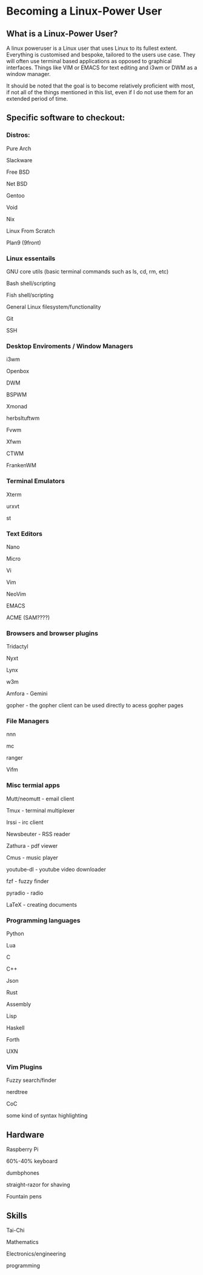 # Becoming a Linux-Power User

## What is a Linux-Power User?
A linux poweruser is a Linux user that uses Linux to its fullest extent. Everything is customised and bespoke, tailored to the users use case. They will often use terminal based applications as opposed to graphical interfaces. Things like VIM or EMACS for text editing and i3wm or DWM as a window manager. 

It should be noted that the goal is to become relatively proficient with most, if not all of the things mentioned in this list, even if I do not use them for an extended period of time.

## Specific software to checkout:
### Distros:

Pure Arch

Slackware

Free BSD

Net BSD

Gentoo

Void

Nix

Linux From Scratch

Plan9 (9front)

### Linux essentails

GNU core utils (basic terminal commands such as ls, cd, rm, etc)

Bash shell/scripting

Fish shell/scripting

General Linux filesystem/functionality

Git

SSH

### Desktop Enviroments / Window Managers

i3wm

Openbox

DWM

BSPWM

Xmonad

herbsltuftwm

Fvwm

Xfwm

CTWM

FrankenWM

### Terminal Emulators

Xterm

urxvt

st

### Text Editors

Nano

Micro

Vi

Vim

NeoVim

EMACS

ACME (SAM????)

### Browsers and browser plugins

Tridactyl

Nyxt

Lynx

w3m

Amfora - Gemini

gopher - the gopher client can be used directly to acess gopher pages

### File Managers

nnn

mc

ranger

Vifm

### Misc termial apps

Mutt/neomutt - email client

Tmux - terminal multiplexer

Irssi - irc client

Newsbeuter - RSS reader

Zathura - pdf viewer

Cmus - music player

youtube-dl - youtube video downloader

fzf - fuzzy finder

pyradio - radio

LaTeX - creating documents

### Programming languages

Python

Lua

C

C++

Json

Rust

Assembly

Lisp

Haskell

Forth

UXN

### Vim Plugins

Fuzzy search/finder

nerdtree

CoC

some kind of syntax highlighting

## Hardware

Raspberry Pi

60%-40% keyboard

dumbphones

straight-razor for shaving

Fountain pens

## Skills

Tai-Chi

Mathematics

Electronics/engineering

programming
